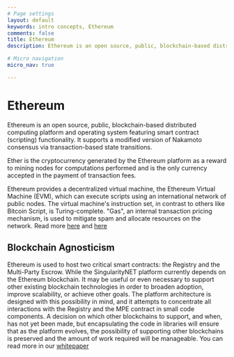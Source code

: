```yaml
---
# Page settings
layout: default
keywords: intro concepts, Ethereum
comments: false
title: Ethereum
description: Ethereum is an open source, public, blockchain-based distributed computing platform 

# Micro navigation
micro_nav: true

---
```

# Ethereum 
Ethereum is an open source, public, blockchain-based distributed computing platform and operating system featuring smart contract (scripting) functionality. It supports a modified version of Nakamoto consensus via transaction-based state transitions.

Ether is the cryptocurrency generated by the Ethereum platform as a reward to mining nodes for computations performed and is the only currency accepted in the payment of transaction fees.

Ethereum provides a decentralized virtual machine, the Ethereum Virtual Machine (EVM), which can execute scripts using an international network of public nodes. The virtual machine's instruction set, in contrast to others like Bitcoin Script, is Turing-complete. "Gas", an internal transaction pricing mechanism, is used to mitigate spam and allocate resources on the network.
Read more <a href="https://en.wikipedia.org/wiki/Ethereum" target="_blank">here</a> and <a href="https://ethereum.org/what-is-ethereum" target="_blank">here</a>


## Blockchain Agnosticism
Ethereum is used to host two critical smart contracts: the Registry and the Multi-Party Escrow. While the SingularityNET platform currently depends on the Ethereum blockchain. It may be useful or even necessary to support other existing blockchain technologies in order to broaden adoption, improve scalability, or achieve other goals. The platform architecture is designed with this
possibility in mind, and it attempts to concentrate all interactions with the Registry and the MPE contract in small code components.
A decision on which other blockchains to support, and when, has not yet been made, but encapsulating the code in libraries will ensure that as the platform evolves, the possibility of supporting other blockchains is preserved and the amount of work required will be manageable. You can read more in our <a href="https://public.singularitynet.io/whitepaper.pdf" target="_blank">whitepaper</a> 